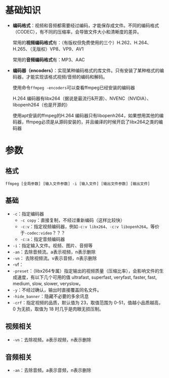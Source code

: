 # 基础知识

- **编码格式**：视频和音频都需要经过编码，才能保存成文件。不同的编码格式（CODEC），有不同的压缩率，会导致文件大小和清晰度的差异。

  常用的**视频编码格式**有：（有版权但免费使用的三个）H.262、H.264、H.265、（无版权）VP8、VP9、AV1

  常用的**音频编码格式**有：MP3、AAC

- **编码器（encoders）**：实现某种编码格式的库文件。只有安装了某种格式的编码器，才能实现该格式视频/音频的编码和解码。

  使用命令`ffmpeg -encoders`可以查看ffmpeg已经安装的编码器

  H.264 编码器有libx264（据说是最流行&开源）、NVENC（NVIDIA）、libopenh264（也是开源的）

  使用apt安装的ffmpeg的H.264 编码器只有libopenh264，如果想用其他的编码器，ffmpeg必须是从源码安装的，并且编译的时候开启了libx264之类的编码器

# 参数

## 格式

```shell
ffmpeg [全局参数] [输入文件参数] -i [输入文件] [输出文件参数] [输出文件]
```

## 基础

- `-c`：指定编码器
  - `-c copy`：直接复制，不经过重新编码（这样比较快）
  - `-c:v`：指定视频编码器，例如`-c:v libx264`、`-c:v libopenh264`。等价于`-codec:video`？？？
  - `-c:a`：指定音频编码器
- `-i`：指定输入文件。视频、图片、音频等
- `-an`：去除音频流。a表示视频，n表示删除
- `-vn`： 去除视频流。v表示音频，n表示删除
- -vf：
- `-preset`：（libx264专属）指定输出的视频质量（压缩比率），会影响文件的生成速度，有以下几个可用的值 ultrafast, superfast, veryfast, faster, fast, medium, slow, slower, veryslow。
- `-y`：不经过确认，输出时直接覆盖同名文件。
- `-hide_banner`：隐藏不必要的多余讯息
- `-crf`：指定视频的品质，默认值为 23，取值范围为 0-51，值越小品质越高，0 为无损，取值为 18 时几乎是肉眼无损压制。

## 视频相关

- `-vn`：去除视频。a表示视频，n表示删除

## 音频相关

- `-an`：去除音频。a表示音频，n表示删除